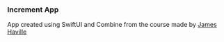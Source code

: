 ### Increment App

App created using SwiftUI and Combine from the course made by [James Haville](https://www.youtube.com/channel/UCBo6NP6WdlePYlJMLKLK40g)